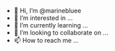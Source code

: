 - 👋 Hi, I’m @marinebluee
- 👀 I’m interested in ...
- 🌱 I’m currently learning ...
- 💞️ I’m looking to collaborate on ...
- 📫 How to reach me ...

<!---
marinebluee/marinebluee is a ✨ special ✨ repository because its `README.md` (this file) appears on your GitHub profile.
You can click the Preview link to take a look at your changes.
--->
